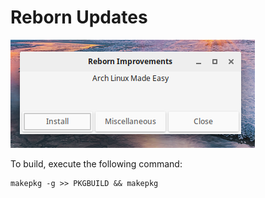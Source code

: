 # Reborn Updates
![Reborn Updates](/reborn-updates/reborn-updates.png)

To build, execute the following command:
```
makepkg -g >> PKGBUILD && makepkg
```
